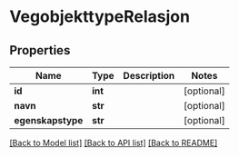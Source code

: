 # VegobjekttypeRelasjon

## Properties
Name | Type | Description | Notes
------------ | ------------- | ------------- | -------------
**id** | **int** |  | [optional] 
**navn** | **str** |  | [optional] 
**egenskapstype** | **str** |  | [optional] 

[[Back to Model list]](../README.md#documentation-for-models) [[Back to API list]](../README.md#documentation-for-api-endpoints) [[Back to README]](../README.md)

